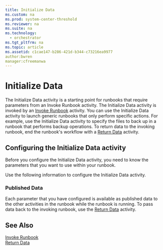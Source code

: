 ```yaml
---
title: Initialize Data
ms.custom: na
ms.prod: system-center-threshold
ms.reviewer: na
ms.suite: na
ms.technology: 
  - orchestrator
ms.tgt_pltfrm: na
ms.topic: article
ms.assetid: c1cae147-b286-421d-b344-c73216ea9977
author:bwren
manager:cfreemanwa
---
```

# Initialize Data
The Initialize Data activity is a starting point for runbooks that require parameters from an Invoke Runbook activity. The Initialize Data activity is invoked by an [Invoke Runbook](../../orch/reference/Invoke-Runbook.md) activity. You can use the Initialize Data activity to launch generic runbooks that only perform specific actions. For example, use the Initialize Data activity to specify the files to back up in a runbook that performs backup operations. To return data to the invoking runbook, end the runbook's workflow with a [Return Data](../../orch/reference/Return-Data.md) activity.  
  
## Configuring the Initialize Data activity  
Before you configure the Initialize Data activity, you need to know the parameters that you want to use within your runbook.  
  
Use the following information to configure the Initialize Data activity.  
  
### Published Data  
Each parameter that you have configured is available as published data to the other activities in the runbook while the runbook is running. To pass data back to the invoking runbook, use the [Return Data](../../orch/reference/Return-Data.md) activity.  
  
## See Also  
[Invoke Runbook](../../orch/reference/Invoke-Runbook.md)  
[Return Data](../../orch/reference/Return-Data.md)  
  

